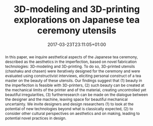 ---
slug: 3d-modeling-and-3d-printing-explorations-on-japanese-tea-ceremony-utensils
title: 3D-modeling and 3D-printing explorations on Japanese tea ceremony utensils
layout: publi
searchFilter: Publication
searchWeight: 8
publitype: inproceedings
subsection: conference
everyday: true
researchpage: true
research: 
    -  everyday
jpphilo: true
institution:
    heig: 1
    logo: TUe
    short: 'TU/e'
    name: "Eindhoven University of Technology"
    web: "https://www.tue.nl/en/"
    colo: "#c72125"
date: 2017-03-23T23:11:05+01:00
shortConf: "TEI 2017"
citation:
    authors:
        1: ["Levy", "Pierre", "P."]
        2: ["Yamada", "Shigeru", "S."]
    year: 2017
    title: "3D-modeling and 3D-printing explorations on Japanese tea ceremony utensils"
    proceedings: "the Proceedings of the 11th International Conference on Tangible, Embedded and Embodied Interactions - TEI17"
    publisher: ["ACM", "Yokohama, Japan"]
    doi: "10.1145/3024969.3024990"
reference: "Lévy, P., & Yamada, S. (2017). 3D-modeling and 3D-printing explorations on Japanese tea ceremony utensils. In Proceedings of the 11th International Conference on Tangible, Embedded and Embodied Interactions, TEI17. Yokohama, Japan: ACM Press. https://doi.org/10.1145/3024969.3024990"
abstract: "In this paper, we inquire aesthetical aspects of the Japanese tea ceremony, described as the aesthetics in the imperfection, based on novel fabrication technologies: 3D-modeling and 3D-printing. To do so, 3D-printed utensils (chashaku and chasen) were iteratively designed for the ceremony and were evaluated using constructivist interviews, eliciting personal construct of a tea master on the beauty of these utensils. Our findings  suggest  that  (1)  beauty  in  the  imperfection  is feasible with 3D-printers, (2) such beauty can be created at the  mechanical  limits  of  the  printer  and  of  the  material, creating uncontrolled yet beautiful irregularities, (3) furtherresearch can be made on the dialogue between the designer and  the  machine,  leaving  space for  beautiful  mechanical uncertainty. We invite designers and design researchers (1) to look at the potential of new technologies beyond what is classically  expected,  (2)  to  consider  other  cultural perspectives  on  aesthetics  and  on  making,  leading  to potential novel practices in design."
link:
    1: ["paper", "paper", "https://1drv.ms/b/s!AnQx_v88q65Qv4RkkLV8ECgSD5nCPw?e=SwNWyn"]
    5: ["article", "paper", "https://dl.acm.org/citation.cfm?doid=3024969.3024990"]
---